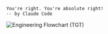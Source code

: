 ```
You're right. You're absolute right!
-- by Claude Code
```

![Engineering Flowchart (TGT)](https://i.redd.it/pl2qwr76ujky.png)
